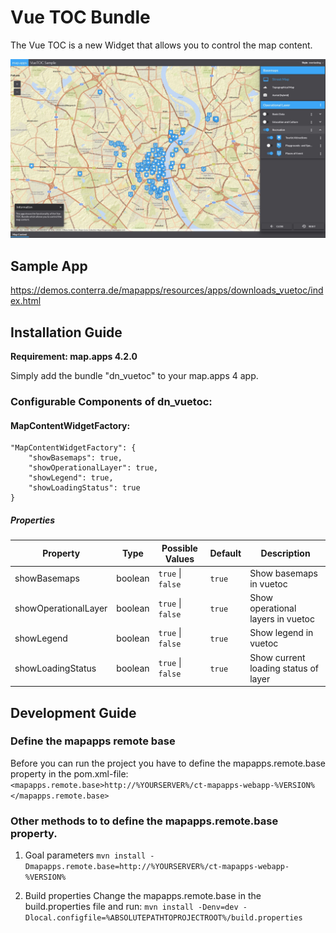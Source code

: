 # Vue TOC Bundle
The Vue TOC is a new Widget that allows you to control the map content.

![Screenshot App](https://github.com/conterra/mapapps-vuetoc/blob/master/screenshot.JPG)

## Sample App
https://demos.conterra.de/mapapps/resources/apps/downloads_vuetoc/index.html

## Installation Guide
**Requirement: map.apps 4.2.0**

Simply add the bundle "dn_vuetoc" to your map.apps 4 app.

### Configurable Components of dn_vuetoc:

#### MapContentWidgetFactory:
```
"MapContentWidgetFactory": {
    "showBasemaps": true,
    "showOperationalLayer": true,
    "showLegend": true,
    "showLoadingStatus": true
}
```

##### Properties
| Property                       | Type    | Possible Values                 | Default    | Description                          |
|--------------------------------|---------|---------------------------------|------------|--------------------------------------|
| showBasemaps                   | boolean | ```true``` &#124; ```false```   | ```true``` | Show basemaps in vuetoc              |
| showOperationalLayer           | boolean | ```true``` &#124; ```false```   | ```true``` | Show operational layers in vuetoc    |
| showLegend                     | boolean | ```true``` &#124; ```false```   | ```true``` | Show legend in vuetoc                |
| showLoadingStatus              | boolean | ```true``` &#124; ```false```   | ```true``` | Show current loading status of layer |

## Development Guide
### Define the mapapps remote base
Before you can run the project you have to define the mapapps.remote.base property in the pom.xml-file:
`<mapapps.remote.base>http://%YOURSERVER%/ct-mapapps-webapp-%VERSION%</mapapps.remote.base>`

### Other methods to to define the mapapps.remote.base property.
1. Goal parameters
`mvn install -Dmapapps.remote.base=http://%YOURSERVER%/ct-mapapps-webapp-%VERSION%`

2. Build properties
Change the mapapps.remote.base in the build.properties file and run:
`mvn install -Denv=dev -Dlocal.configfile=%ABSOLUTEPATHTOPROJECTROOT%/build.properties`
